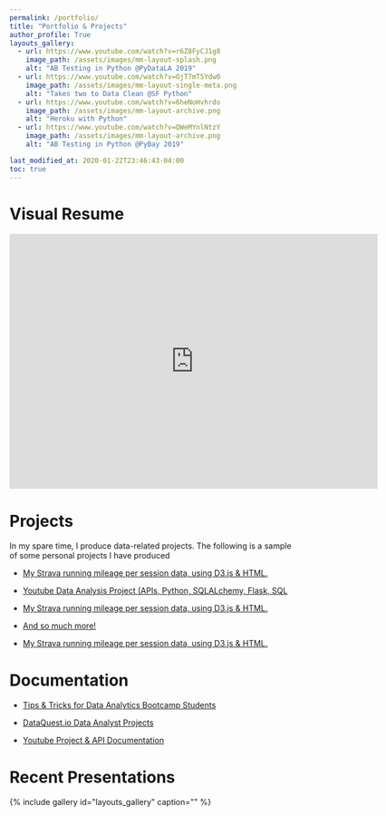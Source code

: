 ```yaml
---
permalink: /portfolio/
title: "Portfolio & Projects"
author_profile: True 
layouts_gallery:
  - url: https://www.youtube.com/watch?v=r6Z8FyCJ1g8
    image_path: /assets/images/mm-layout-splash.png
    alt: "AB Testing in Python @PyDataLA 2019"
  - url: https://www.youtube.com/watch?v=OjT7mT5Ydw0
    image_path: /assets/images/mm-layout-single-meta.png
    alt: "Takes two to Data Clean @SF Python"
  - url: https://www.youtube.com/watch?v=6heNoHvhrdo
    image_path: /assets/images/mm-layout-archive.png
    alt: "Heroku with Python"
  - url: https://www.youtube.com/watch?v=QWeMYnlNtzY
    image_path: /assets/images/mm-layout-archive.png
    alt: "AB Testing in Python @PyBay 2019"

last_modified_at: 2020-01-22T23:46:43-04:00
toc: true
---
```




# Visual Resume

<iframe seamless frameborder="0" src="https://public.tableau.com/views/Portfolio_52/Portfolio-2018?:display_count=y&:showVizHome=no" class="is-fullwidth" width = '650' height = '450' scrolling='yes'> </iframe>



# Projects

In my spare time, I produce data-related projects. The following is a sample of some personal projects I have
produced

* [My Strava running mileage per session data, using D3.js & HTML.](https://cloudchaoszero.github.io/Strava-Running-Visualization/)

* [Youtube Data Analysis Project (APIs, Python, SQLALchemy, Flask, SQL](https://github.com/CloudChaoszero/Youtube-TrendingVideos-AnalysisV2)

* [My Strava running mileage per session data, using D3.js & HTML.](https://github.com/CloudChaoszero/UdacityNanodegree_DataAnalyst_Projects_2017/blob/master/P3-Wrangle-OpenStreetMap-Data/P3-Wrangle-OpenStreetMap-Main/OpenStreepMap-SF-Wrangle.ipynb)

* [And so much more!](https://github.com/CloudChaoszero)

* [My Strava running mileage per session data, using D3.js & HTML.](https://cloudchaoszero.github.io/Strava-Running-Visualization/)

# Documentation

* [Tips & Tricks for Data Analytics Bootcamp Students](https://github.com/CloudChaoszero/DataMentor-Tips4Students-Library")


* [DataQuest.io Data Analyst Projects](https://github.com/CloudChaoszero/DataMentor-Tips4Students-Library)

* [Youtube Project & API Documentation](https://github.com/CloudChaoszero/Youtube-TrendingVideos-AnalysisV2/blob/master/README.md)


# Recent Presentations

{% include gallery id="layouts_gallery" caption="" %}
